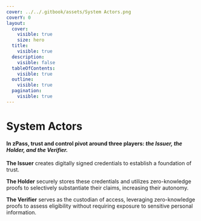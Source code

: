 ```yaml
---
cover: ../../.gitbook/assets/System Actors.png
coverY: 0
layout:
  cover:
    visible: true
    size: hero
  title:
    visible: true
  description:
    visible: false
  tableOfContents:
    visible: true
  outline:
    visible: true
  pagination:
    visible: true
---
```


# System Actors

#### In zPass, trust and control pivot around three players: _the Issuer, the Holder, and the Verifier._&#x20;

**The Issuer** creates digitally signed credentials to establish a foundation of trust.&#x20;

**The Holder** securely stores these credentials and utilizes zero-knowledge proofs to selectively substantiate their claims, increasing their autonomy.&#x20;

**The Verifier** serves as the custodian of access, leveraging zero-knowledge proofs to assess eligibility without requiring exposure to sensitive personal information.
